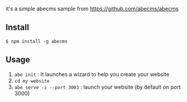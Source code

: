 it's a simple abecms sample from https://github.com/abecms/abecms

## Install

```$ npm install -g abecms ```

## Usage
1. `abe init` : It launches a wizard to help you create your website
2. `cd my-website`
3. `abe serve -i --port 3003` : launch your website (by default on port 3000)
